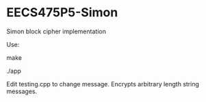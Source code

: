 EECS475P5-Simon
===============

Simon block cipher implementation

Use:

make

./app

Edit testing.cpp to change message. Encrypts arbitrary length string messages. 
